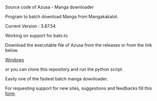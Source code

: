 Source code of Azusa - Manga downloader

Program to batch download Manga from Mangakakalot. 

Current Version : 3.87.54

Working on support for bato.to

Download the executable file of Azusa from the releases or from the link below.

[Windows](https://www.dropbox.com/s/dnmor405v847ajo/Azusa_3.87.54.exe?dl=1 "Azusa for Windows")

or you can clone this repository and run the python script.

Easily one of the fastest batch manga downloader.

For requesting support for new sites, suggestions and feedbacks fill this [form](https://forms.gle/W6igzbXRw9yV7onc6 "Google Form").



